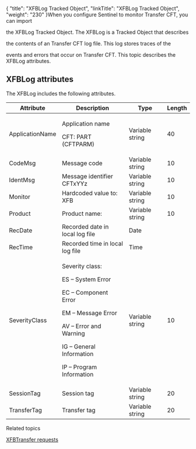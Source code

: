 {
    "title": "XFBLog Tracked Object",
    "linkTitle": "XFBLog Tracked Object",
    "weight": "230"
}When you configure Sentinel to monitor Transfer CFT, you can import
the XFBLog Tracked Object. The XFBLog is a Tracked Object that describes
the contents of an Transfer CFT log file. This log stores traces of the
events and errors that occur on Transfer CFT. This topic describes the XFBLog attributes.

## XFBLog attributes

The XFBLog includes the following attributes.

<table data-cellspacing="0">
<thead>
<tr class="header">
<th>Attribute</th>
<th>Description</th>
<th>Type</th>
<th>Length</th>
</tr>
</thead>
<tbody>
<tr class="odd">
<td>ApplicationName</td>
<td><p>Application name</p>
<p>CFT: PART (CFTPARM)</p></td>
<td>Variable string</td>
<td>40</td>
</tr>
<tr class="even">
<td>CodeMsg</td>
<td>Message code</td>
<td>Variable string</td>
<td>10</td>
</tr>
<tr class="odd">
<td>IdentMsg</td>
<td>Message identifier CFTxYYz</td>
<td>Variable string</td>
<td>10</td>
</tr>
<tr class="even">
<td>Monitor</td>
<td>Hardcoded value to: XFB</td>
<td>Variable string</td>
<td>10</td>
</tr>
<tr class="odd">
<td>Product</td>
<td>Product name:</td>
<td>Variable string</td>
<td>10</td>
</tr>
<tr class="even">
<td>RecDate</td>
<td>Recorded date in local log file</td>
<td>Date</td>
<td> </td>
</tr>
<tr class="odd">
<td>RecTime</td>
<td>Recorded time in local log file</td>
<td>Time</td>
<td> </td>
</tr>
<tr class="even">
<td>SeverityClass</td>
<td><p>Severity class:</p>
<p>ES – System Error</p>
<p>EC – Component Error</p>
<p>EM – Message Error</p>
<p>AV – Error and Warning</p>
<p>IG – General Information</p>
<p>IP – Program Information</p></td>
<td>Variable string</td>
<td>10</td>
</tr>
<tr class="odd">
<td>SessionTag</td>
<td>Session tag</td>
<td>Variable string</td>
<td>20</td>
</tr>
<tr class="even">
<td>TransferTag</td>
<td>Transfer tag</td>
<td>Variable string</td>
<td>20</td>
</tr>
</tbody>
</table>

Related topics

[XFBTransfer requests](../xfbtransfer_request)
